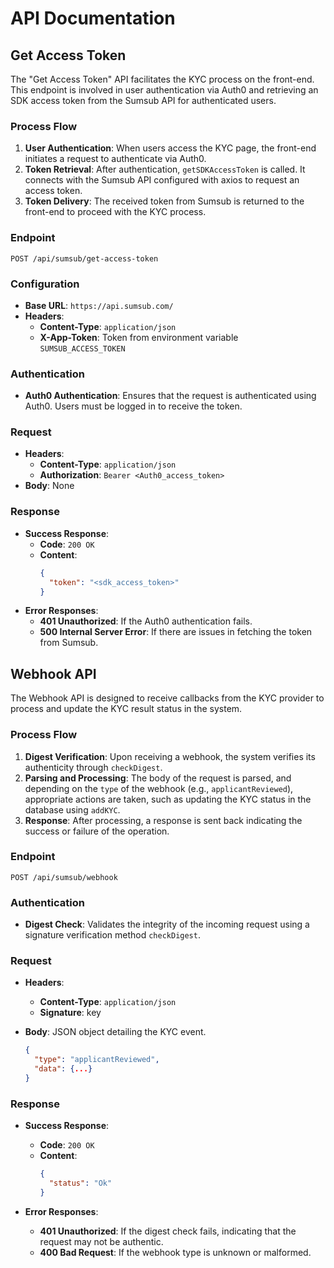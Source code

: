 # API Documentation

## Get Access Token

The "Get Access Token" API facilitates the KYC process on the front-end. This endpoint is involved in user authentication via Auth0 and retrieving an SDK access token from the Sumsub API for authenticated users.

### Process Flow

1. **User Authentication**: When users access the KYC page, the front-end initiates a request to authenticate via Auth0.
2. **Token Retrieval**: After authentication, `getSDKAccessToken` is called. It connects with the Sumsub API configured with axios to request an access token.
3. **Token Delivery**: The received token from Sumsub is returned to the front-end to proceed with the KYC process.

### Endpoint

`POST /api/sumsub/get-access-token`

### Configuration

- **Base URL**: `https://api.sumsub.com/`
- **Headers**:
  - **Content-Type**: `application/json`
  - **X-App-Token**: Token from environment variable `SUMSUB_ACCESS_TOKEN`

### Authentication

- **Auth0 Authentication**: Ensures that the request is authenticated using Auth0. Users must be logged in to receive the token.

### Request

- **Headers**:
  - **Content-Type**: `application/json`
  - **Authorization**: `Bearer <Auth0_access_token>`
- **Body**: None

### Response

- **Success Response**:
  - **Code**: `200 OK`
  - **Content**:
    ```json
    {
      "token": "<sdk_access_token>"
    }
    ```
- **Error Responses**:
  - **401 Unauthorized**: If the Auth0 authentication fails.
  - **500 Internal Server Error**: If there are issues in fetching the token from Sumsub.

## Webhook API

The Webhook API is designed to receive callbacks from the KYC provider to process and update the KYC result status in the system.

### Process Flow

1. **Digest Verification**: Upon receiving a webhook, the system verifies its authenticity through `checkDigest`.
2. **Parsing and Processing**: The body of the request is parsed, and depending on the `type` of the webhook (e.g., `applicantReviewed`), appropriate actions are taken, such as updating the KYC status in the database using `addKYC`.
3. **Response**: After processing, a response is sent back indicating the success or failure of the operation.

### Endpoint

`POST /api/sumsub/webhook`

### Authentication

- **Digest Check**: Validates the integrity of the incoming request using a signature verification method `checkDigest`.

### Request

- **Headers**:

  - **Content-Type**: `application/json`
  - **Signature**: key

- **Body**: JSON object detailing the KYC event.
  ```json
  {
    "type": "applicantReviewed",
    "data": {...}
  }
  ```

### Response

- **Success Response**:

  - **Code**: `200 OK`
  - **Content**:
    ```json
    {
      "status": "Ok"
    }
    ```

- **Error Responses**:
  - **401 Unauthorized**: If the digest check fails, indicating that the request may not be authentic.
  - **400 Bad Request**: If the webhook type is unknown or malformed.
